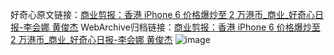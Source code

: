 好奇心原文链接：[商业剪报：香港 iPhone 6 价格爆炒至 2 万港币_商业_好奇心日报-李会娜 黄俊杰](https://www.qdaily.com/articles/2408.html)
WebArchive归档链接：[商业剪报：香港 iPhone 6 价格爆炒至 2 万港币_商业_好奇心日报-李会娜 黄俊杰](http://web.archive.org/web/20160330200415/http://www.qdaily.com/articles/2408.html)
![image](http://ww3.sinaimg.cn/large/007d5XDpgy1g3vc39sbecj30u04qukjl)